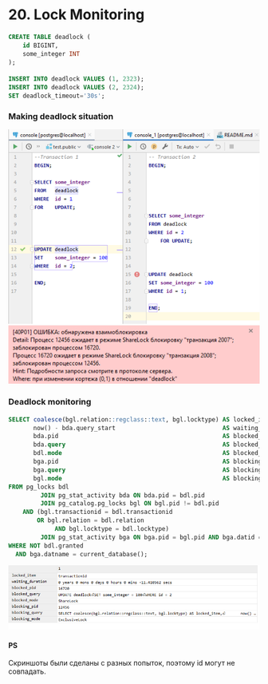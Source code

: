# 20. Lock Monitoring

```sql
CREATE TABLE deadlock (
    id BIGINT,
    some_integer INT
);

INSERT INTO deadlock VALUES (1, 2323);
INSERT INTO deadlock VALUES (2, 2324);
SET deadlock_timeout='30s';
```

### Making deadlock situation
![](images/2.png)
![](images/1.png)

### Deadlock monitoring

```sql
SELECT coalesce(bgl.relation::regclass::text, bgl.locktype) AS locked_item,
       now() - bda.query_start                              AS waiting_duration,
       bda.pid                                              AS blocked_pid,
       bda.query                                            AS blocked_query,
       bdl.mode                                             AS blocked_mode,
       bga.pid                                              AS blocking_pid,
       bga.query                                            AS blocking_query,
       bgl.mode                                             AS blocking_mode
FROM pg_locks bdl
         JOIN pg_stat_activity bda ON bda.pid = bdl.pid
         JOIN pg_catalog.pg_locks bgl ON bgl.pid != bdl.pid
    AND (bgl.transactionid = bdl.transactionid
        OR bgl.relation = bdl.relation
             AND bgl.locktype = bdl.locktype)
         JOIN pg_stat_activity bga ON bga.pid = bgl.pid AND bga.datid = bda.datid
WHERE NOT bdl.granted
  AND bga.datname = current_database();
```

![](images/3.png)


#### PS
Скриншоты были сделаны с разных попыток, поэтому id могут не совпадать.